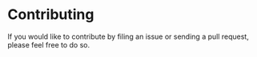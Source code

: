 # Contributing

If you would like to contribute by filing an issue or sending a pull request, please feel free to do so.
